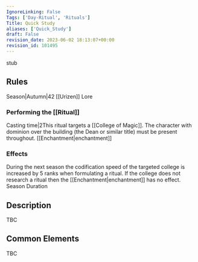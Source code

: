 ```yaml
---
IgnoreLinking: False
Tags: ['Day-Ritual', 'Rituals']
Title: Quick Study
aliases: ['Quick_Study']
draft: False
revision_date: 2023-06-02 18:13:07+00:00
revision_id: 101495
---
```


stub
## Rules
Season|Autumn|42
[[Urizen]] Lore
### Performing the [[Ritual]]
Casting time|2This ritual targets a [[College of Magic]]. The character with dominion over the building (the Dean or similar title) must be present throughout. 
[[Enchantment|enchantment]] 
### Effects
During the next season the codification speed of the targeted college is increased by 5 ranks when formulating a ritual. If the college does not research a ritual then the [[Enchantment|enchantment]] has no effect.
Season Duration
## Description
TBC
## Common Elements
TBC